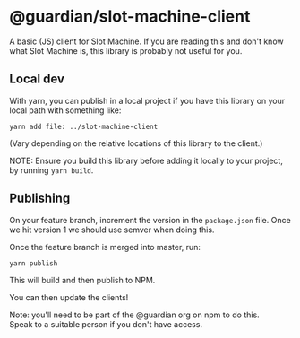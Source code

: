 # @guardian/slot-machine-client

A basic (JS) client for Slot Machine. If you are reading this and don't know
what Slot Machine is, this library is probably not useful for you.

## Local dev

With yarn, you can publish in a local project if you have this library
on your local path with something like:

    yarn add file: ../slot-machine-client

(Vary depending on the relative locations of this library to the client.)

NOTE: Ensure you build this library before adding it locally to your project, by running `yarn build`.

## Publishing

On your feature branch, increment the version in the `package.json` file.
Once we hit version 1 we should use semver when doing this.

Once the feature branch is merged into master, run:

    yarn publish

This will build and then publish to NPM.

You can then update the clients!

Note: you'll need to be part of the @guardian org on npm to do this.\
Speak to a suitable person if you don't have access.

